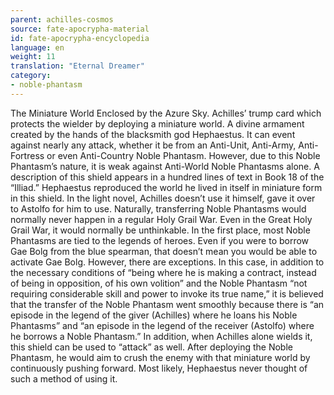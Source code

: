 ```yaml
---
parent: achilles-cosmos
source: fate-apocrypha-material
id: fate-apocrypha-encyclopedia
language: en
weight: 11
translation: "Eternal Dreamer"
category:
- noble-phantasm
---
```


The Miniature World Enclosed by the Azure Sky. Achilles’ trump card which protects the wielder by deploying a miniature world. A divine armament created by the hands of the blacksmith god Hephaestus. It can event against nearly any attack, whether it be from an Anti-Unit, Anti-Army, Anti-Fortress or even Anti-Country Noble Phantasm. However, due to this Noble Phantasm’s nature, it is weak against Anti-World Noble Phantasms alone.
A description of this shield appears in a hundred lines of text in Book 18 of the “Illiad.” Hephaestus reproduced the world he lived in itself in miniature form in this shield.
In the light novel, Achilles doesn’t use it himself, gave it over to Astolfo for him to use. Naturally, transferring Noble Phantasms would normally never happen in a regular Holy Grail War. Even in the Great Holy Grail War, it would normally be unthinkable.
In the first place, most Noble Phantasms are tied to the legends of heroes. Even if you were to borrow Gae Bolg from the blue spearman, that doesn’t mean you would be able to activate Gae Bolg.
However, there are exceptions. In this case, in addition to the necessary conditions of “being where he is making a contract, instead of being in opposition, of his own volition” and the Noble Phantasm “not requiring considerable skill and power to invoke its true name,” it is believed that the transfer of the Noble Phantasm went smoothly because there is “an episode in the legend of the giver (Achilles) where he loans his Noble Phantasms” and “an episode in the legend of the receiver (Astolfo) where he borrows a Noble Phantasm.”
In addition, when Achilles alone wields it, this shield can be used to “attack” as well. After deploying the Noble Phantasm, he would aim to crush the enemy with that miniature world by continuously pushing forward. Most likely, Hephaestus never thought of such a method of using it.

